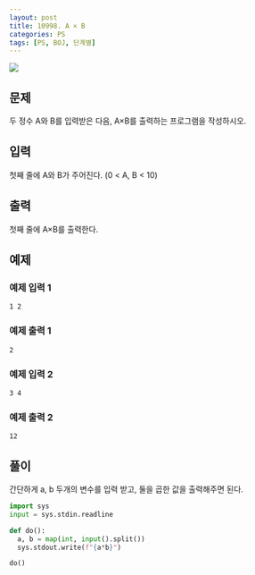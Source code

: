 ```yaml
---
layout: post
title: 10998. A × B
categories: PS
tags: [PS, BOJ, 단계별]
---
```


<img src="https://onlinejudgeimages.s3-ap-northeast-1.amazonaws.com/images/boj-og.png" />

## 문제

두 정수 A와 B를 입력받은 다음, A×B를 출력하는 프로그램을 작성하시오.

## 입력

첫째 줄에 A와 B가 주어진다. (0 < A, B < 10)

## 출력

첫째 줄에 A×B를 출력한다.

## 예제

### 예제 입력 1

```
1 2
```

### 예제 출력 1

```
2
```

### 예제 입력 2

```
3 4
```

### 예제 출력 2

```
12
```

## 풀이

간단하게 a, b 두개의 변수를 입력 받고, 둘을 곱한 값을 출력해주면 된다.

```python
import sys
input = sys.stdin.readline

def do():
  a, b = map(int, input().split())
  sys.stdout.write(f"{a*b}")

do()

```
